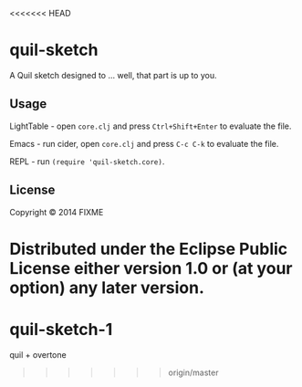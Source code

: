 <<<<<<< HEAD
# quil-sketch

A Quil sketch designed to ... well, that part is up to you.

## Usage

LightTable - open `core.clj` and press `Ctrl+Shift+Enter` to evaluate the file.

Emacs - run cider, open `core.clj` and press `C-c C-k` to evaluate the file.

REPL - run `(require 'quil-sketch.core)`.

## License

Copyright © 2014 FIXME

Distributed under the Eclipse Public License either version 1.0 or (at
your option) any later version.
=======
quil-sketch-1
=============

quil + overtone
>>>>>>> origin/master
